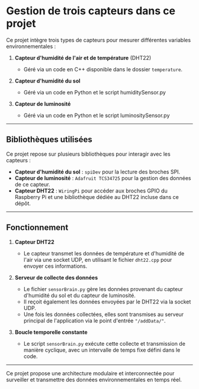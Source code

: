 # Gestion de trois capteurs dans ce projet

Ce projet intègre trois types de capteurs pour mesurer différentes variables environnementales :  

1. **Capteur d'humidité de l'air et de température** (DHT22)  
   - Géré via un code en C++ disponible dans le dossier `temperature`.  

2. **Capteur d'humidité du sol**  
   - Géré via un code en Python et le script humiditySensor.py  

3. **Capteur de luminosité**  
   - Géré via un code en Python  et le script luminositySensor.py  

---

## Bibliothèques utilisées

Ce projet repose sur plusieurs bibliothèques pour interagir avec les capteurs :  

- **Capteur d'humidité du sol** : `spiDev` pour la lecture des broches SPI.  
- **Capteur de luminosité** : `Adafruit TCS34725` pour la gestion des données de ce capteur.  
- **Capteur DHT22** : `WiringPi` pour accéder aux broches GPIO du Raspberry Pi et une bibliothèque dédiée au DHT22 incluse dans ce dépôt.  

---

## Fonctionnement

1. **Capteur DHT22**  
   - Le capteur transmet les données de température et d'humidité de l'air via une socket UDP, en utilisant le fichier `dht22.cpp` pour envoyer ces informations.

2. **Serveur de collecte des données**  
   - Le fichier `sensorBrain.py` gère les données provenant du capteur d'humidité du sol et du capteur de luminosité.  
   - Il reçoit également les données envoyées par le DHT22 via la socket UDP.  
   - Une fois les données collectées, elles sont transmises au serveur principal de l'application via le point d'entrée `"/addData/"`.  

3. **Boucle temporelle constante**  
   - Le script `sensorBrain.py` exécute cette collecte et transmission de manière cyclique, avec un intervalle de temps fixe défini dans le code.

---

Ce projet propose une architecture modulaire et interconnectée pour surveiller et transmettre des données environnementales en temps réel.
